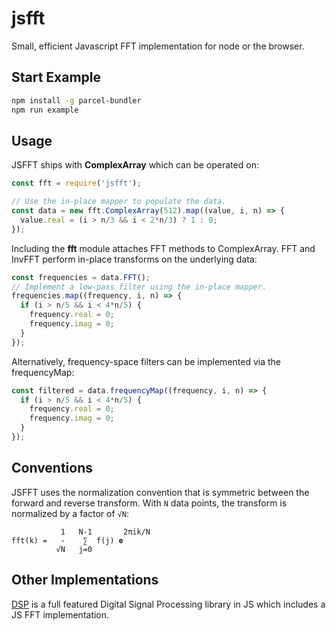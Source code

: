 # jsfft

Small, efficient Javascript FFT implementation for node or the browser.

## Start Example



```bash
npm install -g parcel-bundler
npm run example
```

## Usage

JSFFT ships with **ComplexArray** which can be operated on:

```javascript
const fft = require('jsfft');

// Use the in-place mapper to populate the data.
const data = new fft.ComplexArray(512).map((value, i, n) => {
  value.real = (i > n/3 && i < 2*n/3) ? 1 : 0;
});
```

Including the **fft** module attaches FFT methods to ComplexArray.  FFT and
InvFFT perform in-place transforms on the underlying data:

```javascript
const frequencies = data.FFT();
// Implement a low-pass filter using the in-place mapper.
frequencies.map((frequency, i, n) => {
  if (i > n/5 && i < 4*n/5) {
    frequency.real = 0;
    frequency.imag = 0;
  }
});
```

Alternatively, frequency-space filters can be implemented via the frequencyMap:

```javascript
const filtered = data.frequencyMap((frequency, i, n) => {
  if (i > n/5 && i < 4*n/5) {
    frequency.real = 0;
    frequency.imag = 0;
  }
});
```

## Conventions

JSFFT uses the normalization convention that is symmetric between the forward and
reverse transform.  With `N` data points, the transform is normalized by a factor of `√N`:

```
           1   N-1       2πik/N
fft(k) =   -    ∑  f(j) 𝐞
          √N   j=0
```

## Other Implementations

[DSP](https://github.com/corbanbrook/dsp.js) is a full featured Digital Signal
Processing library in JS which includes a JS FFT implementation.
